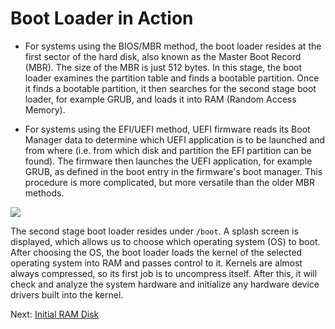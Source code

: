 # Boot Loader in Action

- For systems using the BIOS/MBR method, the boot loader resides at the first sector of the hard disk, also known as the Master Boot Record (MBR). The size of the MBR is just 512 bytes. In this stage, the boot loader examines the partition table and finds a bootable partition. Once it finds a bootable partition, it then searches for the second stage boot loader, for example GRUB, and loads it into RAM (Random Access Memory). 

- For systems using the EFI/UEFI method, UEFI firmware reads its Boot Manager data to determine which UEFI application is to be launched and from where (i.e. from which disk and partition the EFI partition can be found). The firmware then launches the UEFI application, for example GRUB, as defined in the boot entry in the firmware's boot manager. This procedure is more complicated, but more versatile than the older MBR methods.

![](./boot-loader-in-action.jpg)

The second stage boot loader resides under `/boot`. A splash screen is displayed, which allows us to choose which operating system (OS) to boot. After choosing the OS, the boot loader loads the kernel of the selected operating system into RAM and passes control to it.  Kernels are almost always compressed, so its first job is to uncompress itself. After this, it will check and analyze the system hardware and initialize any hardware device drivers built into the kernel.

Next: [Initial RAM Disk](./initial-ram-disk.md)
